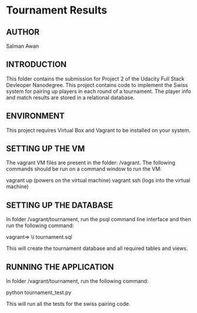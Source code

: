 Tournament Results
==================

AUTHOR
------
Salman Awan

INTRODUCTION
------------
This folder contains the submission for Project 2 of the Udacity Full Stack Devleoper Nanodegree. This project contains code to implement the Swiss system for pairing up players in each round of a tournament. The player info and match results are stored in a relational database.

ENVIRONMENT
-----------
This project requires Virtual Box and Vagrant to be installed on your system.

SETTING UP THE VM
-----------------
The vagrant VM files are present in the folder: /vagrant. The following commands should be run on a command window to run the VM:

vagrant up (powers on the virtual machine)
vagrant ssh (logs into the virtual machine)

SETTING UP THE DATABASE
-----------------------
In folder /vagrant/tournament, run the psql command line interface and then run the following command:

vagrant=> \i tournament.sql

This will create the tournament database and all required tables and views.

RUNNING THE APPLICATION
-----------------------
In folder /vagrant/tournament, run the following command:

python tournament_test.py

This will run all the tests for the swiss pairing code.
